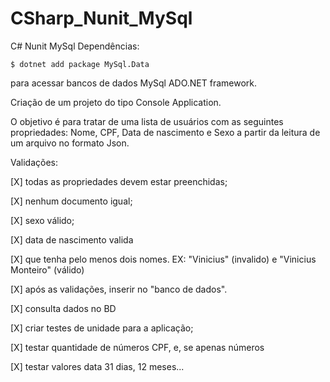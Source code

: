 # CSharp_Nunit_MySql
C# Nunit MySql
Dependências:

    $ dotnet add package MySql.Data

para acessar bancos de dados MySql ADO.NET framework.

Criação de um projeto do tipo Console Application.

O objetivo é para tratar de uma lista de usuários com as seguintes propriedades: Nome, CPF, Data de nascimento e Sexo a partir da leitura de um arquivo no formato Json.

Validações:

[X] todas as propriedades devem estar preenchidas;

[X] nenhum documento igual;

[X] sexo válido;

[X] data de nascimento valida

[X] que tenha pelo menos dois nomes. EX: "Vinicius" (invalido) e "Vinicius Monteiro" (válido)

[X] após as validações, inserir no "banco de dados".

[X] consulta dados no BD

[X] criar testes de unidade para a aplicação;

[X] testar quantidade de números CPF, e, se apenas números

[X] testar valores data 31 dias, 12 meses...

